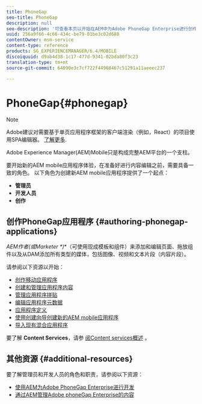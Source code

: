```yaml
---
title: PhoneGap
seo-title: PhoneGap
description: null
seo-description: '可查看本页以开始在AEM中为Adobe PhoneGap Enterprise进行创作。  '
uuid: 256a9f66-4c66-434c-be79-01be3c02d688
contentOwner: msm-service
content-type: reference
products: SG_EXPERIENCEMANAGER/6.4/MOBILE
discoiquuid: d9ab4d38-1c17-477d-9341-02bda80f3c23
translation-type: tm+mt
source-git-commit: 64090e3c7cf722f44968467c51291a11aeeec237

---
```



# PhoneGap{#phonegap}

>[!NOTE]
>
>Adobe建议对需要基于单页应用程序框架的客户端渲染（例如，React）的项目使用SPA编辑器。 [了解更多](/help/sites-developing/spa-overview.md).

Adobe Experience Manager(AEM)Mobile只是构成完整AEM平台的一个支柱。

要开始新的AEM mobile应用程序体验，在准备好进行内容编辑之前，需要具备一致的角色。 以下角色为创建新AEM mobile应用程序提供了一个起点：

* **管理员**
* **开发人员**
* **创作**

## 创作PhoneGap应用程序 {#authoring-phonegap-applications}

***AEM作者&#x200B;*(或*Marketer *)**（可使用现成模板和组件）来添加和编辑页面、拖放组件以及从DAM添加所有类型的媒体，包括图像、视频和文本片段（内容片段）。

请参阅以下资源以开始：

* [创作移动应用程序](/help/mobile/phonegap-authoring-apps.md)
* [创建和管理应用程序内容](/help/mobile/phonegap-manage-app-content.md)
* [管理应用程序拼贴](/help/mobile/phonegap-app-details-tile.md)
* [编辑应用程序元数据](/help/mobile/phonegap-editmetadata.md)
* [应用程序定义](/help/mobile/phonegap-app-definitions.md)
* [使用创建向导创建新的AEM mobile应用程序](/help/mobile/phonegap-create-new-app.md)
* [导入现有混合应用程序](/help/mobile/phonegap-adding-content-to-imported-app.md)

要了解 **Content Services**，请参 [阅Content services概述](/help/mobile/develop-content-as-a-service.md) 。

## 其他资源 {#additional-resources}

要了解管理员和开发人员的角色和职责，请参阅以下资源：

* [使用AEM为Adobe PhoneGap Enterprise进行开发](/help/mobile/developing-in-phonegap.md)
* [通过AEM管理Adobe phoneGap Enterprise的内容](/help/mobile/administer-phonegap.md)

